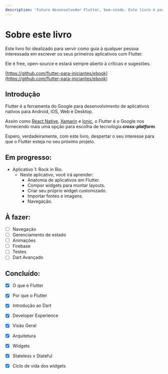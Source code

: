 ```yaml
---
description: 'Futuro desenvolvedor Flutter, bem-vindo. Este livro é para você :)'
---
```


# Sobre este livro

Este livro foi idealizado para servir como guia à qualquer pessoa interessada em escrever os seus primeiros aplicativos com Flutter. 

Ele é free, open-source e estará sempre aberto à críticas e sugestões.     

[https://github.com/flutter-para-iniciantes/ebook](https://github.com/flutter-para-iniciantes/ebook)   

## Introdução

Flutter é a ferramenta do Google para desenvolvimento de aplicativos nativos para Android, iOS, Web e Desktop.

Assim como [React Native](https://facebook.github.io/react-native/), [Xamarin](https://docs.microsoft.com/pt-br/xamarin/xamarin-forms/) e [Ionic](https://ionicframework.com), o Flutter é o Google nos fornecendo mais uma opção para escolha de tecnologia _**cross-platform**_.

Espero, verdadeiramente, com este livro, despertar o seu interesse para que o Flutter esteja no seu próximo projeto.

## Em progresso:

* Aplicativo 1: Rock in Rio.
  * Neste aplicativo, você irá aprender:
    * Anatomia de aplicativos em Flutter.
    * Compor widgets para montar layouts.
    * Criar seu próprio widget customizado.
    * Importar fontes e imagens.
    * Navegação.

## À fazer:

* [ ] Navegação
* [ ] Gerenciamento de estado
* [ ] Animações
* [ ] Firebase
* [ ] Testes
* [ ] Dart Avançado

## Concluído:

* [x] O que é Flutter
* [x] Por que o Flutter
* [x] Introdução ao Dart
* [x] Developer Experience
* [x] Visão Geral
* [x] Arquitetura
* [x] Widgets
* [x] Stateless x Stateful
* [x] Ciclo de vida dos widgets



 

